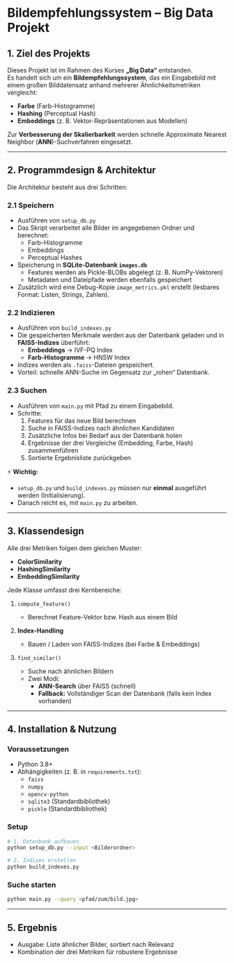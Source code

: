 # Bildempfehlungssystem – Big Data Projekt

## 1. Ziel des Projekts
Dieses Projekt ist im Rahmen des Kurses **„Big Data“** entstanden.  
Es handelt sich um ein **Bildempfehlungssystem**, das ein Eingabebild mit einem großen Bilddatensatz anhand mehrerer Ähnlichkeitsmetriken vergleicht:

- **Farbe** (Farb-Histogramme)  
- **Hashing** (Perceptual Hash)  
- **Embeddings** (z. B. Vektor-Repräsentationen aus Modellen)  

Zur **Verbesserung der Skalierbarkeit** werden schnelle Approximate Nearest Neighbor (**ANN**)-Suchverfahren eingesetzt.

---

## 2. Programmdesign & Architektur
Die Architektur besteht aus drei Schritten:

### 2.1 Speichern
- Ausführen von `setup_db.py`  
- Das Skript verarbeitet alle Bilder im angegebenen Ordner und berechnet:  
  - Farb-Histogramme  
  - Embeddings  
  - Perceptual Hashes  
- Speicherung in **SQLite-Datenbank `images.db`**  
  - Features werden als Pickle-BLOBs abgelegt (z. B. NumPy-Vektoren)  
  - Metadaten und Dateipfade werden ebenfalls gespeichert  
- Zusätzlich wird eine Debug-Kopie `image_metrics.pkl` erstellt (lesbares Format: Listen, Strings, Zahlen).  

### 2.2 Indizieren
- Ausführen von `build_indexes.py`  
- Die gespeicherten Merkmale werden aus der Datenbank geladen und in **FAISS-Indizes** überführt:  
  - **Embeddings** → IVF-PQ Index  
  - **Farb-Histogramme** → HNSW Index  
- Indizes werden als `.faiss`-Dateien gespeichert.  
- Vorteil: schnelle ANN-Suche im Gegensatz zur „rohen“ Datenbank.  

### 2.3 Suchen
- Ausführen von `main.py` mit Pfad zu einem Eingabebild.  
- Schritte:  
  1. Features für das neue Bild berechnen  
  2. Suche in FAISS-Indizes nach ähnlichen Kandidaten  
  3. Zusätzliche Infos bei Bedarf aus der Datenbank holen  
  4. Ergebnisse der drei Vergleiche (Embedding, Farbe, Hash) zusammenführen  
  5. Sortierte Ergebnisliste zurückgeben  

⚡ **Wichtig:**  
- `setup_db.py` und `build_indexes.py` müssen nur **einmal** ausgeführt werden (Initialisierung).  
- Danach reicht es, mit `main.py` zu arbeiten.

---

## 3. Klassendesign
Alle drei Metriken folgen dem gleichen Muster:

- **ColorSimilarity**  
- **HashingSimilarity**  
- **EmbeddingSimilarity**

Jede Klasse umfasst drei Kernbereiche:

1. `compute_feature()`  
   - Berechnet Feature-Vektor bzw. Hash aus einem Bild  

2. **Index-Handling**  
   - Bauen / Laden von FAISS-Indizes (bei Farbe & Embeddings)  

3. `find_similar()`  
   - Suche nach ähnlichen Bildern  
   - Zwei Modi:  
     - **ANN-Search** über FAISS (schnell)  
     - **Fallback:** Vollständiger Scan der Datenbank (falls kein Index vorhanden)  

---

## 4. Installation & Nutzung

### Voraussetzungen
- Python 3.8+  
- Abhängigkeiten (z. B. in `requirements.txt`):  
  - `faiss`  
  - `numpy`  
  - `opencv-python`  
  - `sqlite3` (Standardbibliothek)  
  - `pickle` (Standardbibliothek)  

### Setup
```bash
# 1. Datenbank aufbauen
python setup_db.py --input <Bilderordner>

# 2. Indizes erstellen
python build_indexes.py
```

### Suche starten
```bash
python main.py --query <pfad/zum/bild.jpg>
```

---

## 5. Ergebnis
- Ausgabe: Liste ähnlicher Bilder, sortiert nach Relevanz  
- Kombination der drei Metriken für robustere Ergebnisse  
